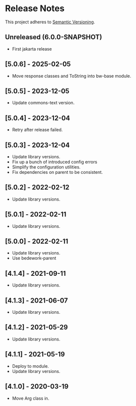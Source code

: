 # Release Notes

This project adheres to [Semantic Versioning](https://semver.org/spec/v2.0.0.html).

## Unreleased (6.0.0-SNAPSHOT)
* First jakarta release

## [5.0.6] - 2025-02-05
* Move response classes and ToString into bw-base module.

## [5.0.5] - 2023-12-05
* Update commons-text version.

## [5.0.4] - 2023-12-04
* Retry after release failed.

## [5.0.3] - 2023-12-04
* Update library versions.
* Fix up a bunch of introduced config errors
* Simplify the configuration utilities.
* Fix dependencies on parent to be consistent.

## [5.0.2] - 2022-02-12
* Update library versions.

## [5.0.1] - 2022-02-11
* Update library versions.

## [5.0.0] - 2022-02-11
* Update library versions.
* Use bedework-parent

## [4.1.4] - 2021-09-11
* Update library versions.

## [4.1.3] - 2021-06-07
* Update library versions.

## [4.1.2] - 2021-05-29
* Update library versions.

## [4.1.1] - 2021-05-19
* Deploy to module.
* Update library versions.

## [4.1.0] - 2020-03-19
* Move Arg class in.
